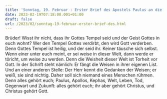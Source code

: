 ```yaml
---
title: 'Sonntag, 19. Februar : Erster Brief des Apostels Paulus an die Korinther 3,16-23.'
date: 2023-02-19T07:18:00.001+01:00
draft: false
url: /2023/02/sonntag-19-februar-erster-brief-des.html
---
```


Brüder! Wisst ihr nicht, dass ihr Gottes Tempel seid und der Geist Gottes in euch wohnt? Wer den Tempel Gottes verdirbt, den wird Gott verderben. Denn Gottes Tempel ist heilig, und der seid ihr. Keiner täusche sich selbst. Wenn einer unter euch meint, er sei weise in dieser Welt, dann werde er töricht, um weise zu werden. Denn die Weisheit dieser Welt ist Torheit vor Gott. In der Schrift steht nämlich: Er fängt die Weisen in ihrer eigenen List. Und an einer anderen Stelle: Der Herr kennt die Gedanken der Weisen; er weiß, sie sind nichtig. Daher soll sich niemand eines Menschen rühmen. Denn alles gehört euch; Paulus, Apollos, Kephas, Welt, Leben, Tod, Gegenwart und Zukunft: alles gehört euch; ihr aber gehört Christus, und Christus gehört Gott.